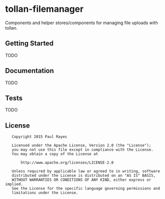 tollan-filemanager
===========

Components and helper stores/components for managing file uploads with tollan.

Getting Started
---------------

TODO

Documentation
-------------

TODO

Tests
-----

TODO

License
-------

	   Copyright 2015 Paul Rayes

	   Licensed under the Apache License, Version 2.0 (the "License");
	   you may not use this file except in compliance with the License.
	   You may obtain a copy of the License at

	       http://www.apache.org/licenses/LICENSE-2.0

	   Unless required by applicable law or agreed to in writing, software
	   distributed under the License is distributed on an "AS IS" BASIS,
	   WITHOUT WARRANTIES OR CONDITIONS OF ANY KIND, either express or implied.
	   See the License for the specific language governing permissions and
	   limitations under the License.
